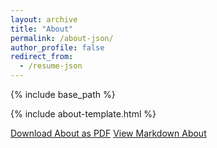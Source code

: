 ```yaml
---
layout: archive
title: "About"
permalink: /about-json/
author_profile: false
redirect_from:
  - /resume-json
---
```


{% include base_path %}

{% include about-template.html %}

<div class="about-download-links">
  <a href="{{ base_path }}/files/about.pdf" class="btn btn--primary">Download About as PDF</a>
  <a href="{{ base_path }}" class="btn btn--inverse">View Markdown About</a>
</div>

